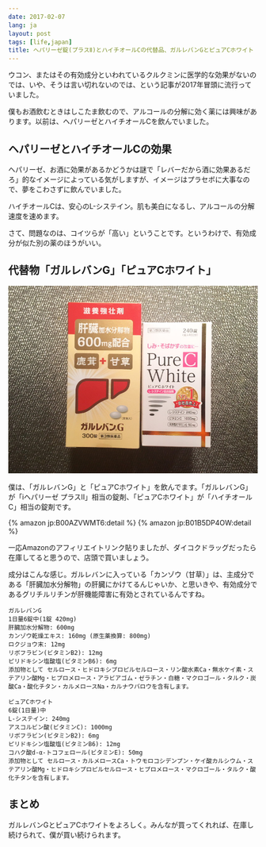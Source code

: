 ```yaml
---
date: 2017-02-07
lang: ja
layout: post
tags: [life,japan]
title: ヘパリーゼ錠(プラスⅡ)とハイチオールCの代替品、ガルレバンGとピュアCホワイト
---
```

ウコン、またはその有効成分といわれているクルクミンに医学的な効果がないのでは、いや、そうは言い切れないのでは、という記事が2017年冒頭に流行っていました。

僕もお酒飲むときはしこたま飲むので、アルコールの分解に効く薬には興味があります。以前は、ヘパリーゼとハイチオールCを飲んでいました。

## ヘパリーゼとハイチオールCの効果

ヘパリーゼ、お酒に効果があるかどうかは謎で「レバーだから酒に効果あるだろ」的なイメージによっている気がしますが、イメージはプラセボに大事なので、夢をこわさずに飲んでいました。

ハイチオールCは、安心のL-システイン。肌も美白になるし、アルコールの分解速度を速めます。

さて、問題なのは、コイツらが「高い」ということです。というわけで、有効成分が似た別の薬のほうがいい。

## 代替物「ガルレバンG」「ピュアCホワイト」

![ガルレバンGとピュアCホワイト](/assets/images/entry/2017-02-07/gg-pcw.jpg)

僕は、「ガルレバンG」と「ピュアCホワイト」を飲んでます。「ガルレバンG」が「iヘパリーゼ プラスⅡ」相当の錠剤、「ピュアCホワイト」が「ハイチオールC」相当の錠剤です。

{% amazon jp:B00AZVWMT6:detail %}
{% amazon jp:B01B5DP4OW:detail %}

一応Amazonのアフィリエイトリンク貼りましたが、ダイコクドラッグだったら在庫してると思うので、店頭で買いましょう。

成分はこんな感じ。ガルレバンに入っている「カンゾウ（甘草）」は、主成分である「肝臓加水分解物」の肝臓にかけてるんじゃいか、と思いきや、有効成分であるグリチルリチンが肝機能障害に有効とされているんですね。

```
ガルレバンG
1日量6錠中(1錠 420mg)
肝臓加水分解物: 600mg
カンゾウ乾燥エキス: 160mg (原生薬換算: 800mg)
ロクジョウ末: 12mg
リボフラビン(ビタミンB2): 12mg
ピリドキシン塩酸塩(ビタミンB6): 6mg
添加物として セルロース・ヒドロキシプロピルセルロース・リン酸水素Ca・無水ケイ素・ステアリン酸Mg・ヒプロメロース・アラビアゴム・ゼラチン・白糖・マクロゴール・タルク・炭酸Ca・酸化チタン・カルメロースNa・カルナウバロウを含有します。
```

```
ピュアCホワイト
6錠(1日量)中
L-システイン: 240mg
アスコルビン酸(ビタミンC): 1000mg
リボフラビン(ビタミンB2): 6mg
ピリドキシン塩酸塩(ビタミンB6): 12mg
コハク酸d-α-トコフェロール(ビタミンE): 50mg
添加物として セルロース・カルメロースCa・トウモロコシデンプン・ケイ酸カルシウム・ステアリン酸Mg・ヒドロキシプロピルセルロース・ヒプロメロース・マクロゴール・タルク・酸化チタンを含有します。
```

## まとめ

ガルレバンGとピュアCホワイトをよろしく。みんなが買ってくれれば、在庫し続けられて、僕が買い続けられます。
